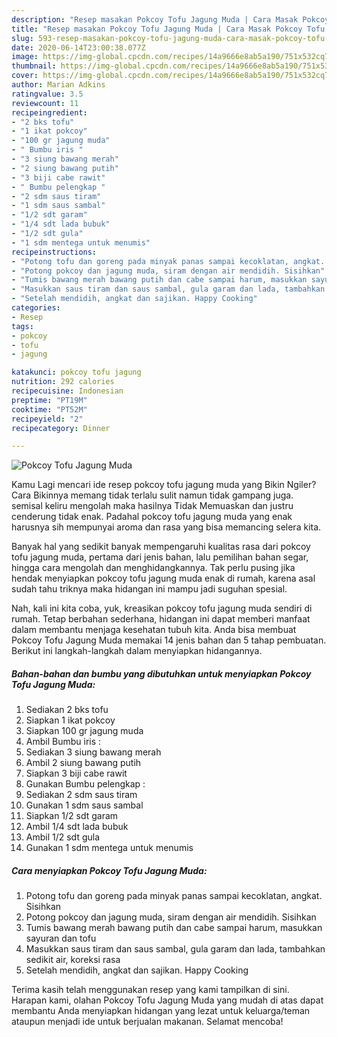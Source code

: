 ```yaml
---
description: "Resep masakan Pokcoy Tofu Jagung Muda | Cara Masak Pokcoy Tofu Jagung Muda Yang Sempurna"
title: "Resep masakan Pokcoy Tofu Jagung Muda | Cara Masak Pokcoy Tofu Jagung Muda Yang Sempurna"
slug: 593-resep-masakan-pokcoy-tofu-jagung-muda-cara-masak-pokcoy-tofu-jagung-muda-yang-sempurna
date: 2020-06-14T23:00:38.077Z
image: https://img-global.cpcdn.com/recipes/14a9666e8ab5a190/751x532cq70/pokcoy-tofu-jagung-muda-foto-resep-utama.jpg
thumbnail: https://img-global.cpcdn.com/recipes/14a9666e8ab5a190/751x532cq70/pokcoy-tofu-jagung-muda-foto-resep-utama.jpg
cover: https://img-global.cpcdn.com/recipes/14a9666e8ab5a190/751x532cq70/pokcoy-tofu-jagung-muda-foto-resep-utama.jpg
author: Marian Adkins
ratingvalue: 3.5
reviewcount: 11
recipeingredient:
- "2 bks tofu"
- "1 ikat pokcoy"
- "100 gr jagung muda"
- " Bumbu iris "
- "3 siung bawang merah"
- "2 siung bawang putih"
- "3 biji cabe rawit"
- " Bumbu pelengkap "
- "2 sdm saus tiram"
- "1 sdm saus sambal"
- "1/2 sdt garam"
- "1/4 sdt lada bubuk"
- "1/2 sdt gula"
- "1 sdm mentega untuk menumis"
recipeinstructions:
- "Potong tofu dan goreng pada minyak panas sampai kecoklatan, angkat. Sisihkan"
- "Potong pokcoy dan jagung muda, siram dengan air mendidih. Sisihkan"
- "Tumis bawang merah bawang putih dan cabe sampai harum, masukkan sayuran dan tofu"
- "Masukkan saus tiram dan saus sambal, gula garam dan lada, tambahkan sedikit air, koreksi rasa"
- "Setelah mendidih, angkat dan sajikan. Happy Cooking"
categories:
- Resep
tags:
- pokcoy
- tofu
- jagung

katakunci: pokcoy tofu jagung 
nutrition: 292 calories
recipecuisine: Indonesian
preptime: "PT19M"
cooktime: "PT52M"
recipeyield: "2"
recipecategory: Dinner

---
```



![Pokcoy Tofu Jagung Muda](https://img-global.cpcdn.com/recipes/14a9666e8ab5a190/751x532cq70/pokcoy-tofu-jagung-muda-foto-resep-utama.jpg)

Kamu Lagi mencari ide resep pokcoy tofu jagung muda yang Bikin Ngiler? Cara Bikinnya memang tidak terlalu sulit namun tidak gampang juga. semisal keliru mengolah maka hasilnya Tidak Memuaskan dan justru cenderung tidak enak. Padahal pokcoy tofu jagung muda yang enak harusnya sih mempunyai aroma dan rasa yang bisa memancing selera kita.

Banyak hal yang sedikit banyak mempengaruhi kualitas rasa dari pokcoy tofu jagung muda, pertama dari jenis bahan, lalu pemilihan bahan segar, hingga cara mengolah dan menghidangkannya. Tak perlu pusing jika hendak menyiapkan pokcoy tofu jagung muda enak di rumah, karena asal sudah tahu triknya maka hidangan ini mampu jadi suguhan spesial.




Nah, kali ini kita coba, yuk, kreasikan pokcoy tofu jagung muda sendiri di rumah. Tetap berbahan sederhana, hidangan ini dapat memberi manfaat dalam membantu menjaga kesehatan tubuh kita. Anda bisa membuat Pokcoy Tofu Jagung Muda memakai 14 jenis bahan dan 5 tahap pembuatan. Berikut ini langkah-langkah dalam menyiapkan hidangannya.

<!--inarticleads1-->

##### Bahan-bahan dan bumbu yang dibutuhkan untuk menyiapkan Pokcoy Tofu Jagung Muda:

1. Sediakan 2 bks tofu
1. Siapkan 1 ikat pokcoy
1. Siapkan 100 gr jagung muda
1. Ambil  Bumbu iris :
1. Sediakan 3 siung bawang merah
1. Ambil 2 siung bawang putih
1. Siapkan 3 biji cabe rawit
1. Gunakan  Bumbu pelengkap :
1. Sediakan 2 sdm saus tiram
1. Gunakan 1 sdm saus sambal
1. Siapkan 1/2 sdt garam
1. Ambil 1/4 sdt lada bubuk
1. Ambil 1/2 sdt gula
1. Gunakan 1 sdm mentega untuk menumis




<!--inarticleads2-->

##### Cara menyiapkan Pokcoy Tofu Jagung Muda:

1. Potong tofu dan goreng pada minyak panas sampai kecoklatan, angkat. Sisihkan
1. Potong pokcoy dan jagung muda, siram dengan air mendidih. Sisihkan
1. Tumis bawang merah bawang putih dan cabe sampai harum, masukkan sayuran dan tofu
1. Masukkan saus tiram dan saus sambal, gula garam dan lada, tambahkan sedikit air, koreksi rasa
1. Setelah mendidih, angkat dan sajikan. Happy Cooking




Terima kasih telah menggunakan resep yang kami tampilkan di sini. Harapan kami, olahan Pokcoy Tofu Jagung Muda yang mudah di atas dapat membantu Anda menyiapkan hidangan yang lezat untuk keluarga/teman ataupun menjadi ide untuk berjualan makanan. Selamat mencoba!
